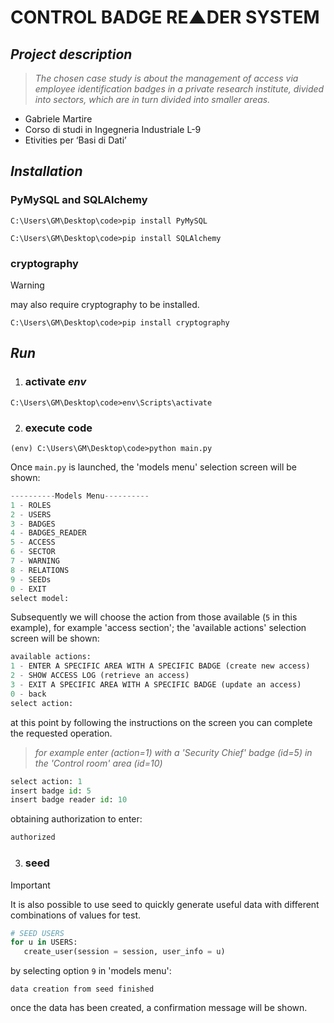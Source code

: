 
# CONTROL BADGE RE▲DER SYSTEM

## ***Project description***
> _The chosen case study is about the management of access via employee identification badges in a private research institute, divided into sectors, which are in turn divided into smaller areas._
+ Gabriele Martire
+ Corso di studi in Ingegneria Industriale L-9
+ Etivities per ‘Basi di Dati’

## ***Installation***
### PyMySQL and SQLAlchemy
```
C:\Users\GM\Desktop\code>pip install PyMySQL
```
```
C:\Users\GM\Desktop\code>pip install SQLAlchemy
```
### cryptography 
> [!WARNING]
> may also require cryptography to be installed.
```
C:\Users\GM\Desktop\code>pip install cryptography
```
## ***Run***
1) ### activate _env_
```
C:\Users\GM\Desktop\code>env\Scripts\activate
```
2) ### execute code
```
(env) C:\Users\GM\Desktop\code>python main.py
```
Once `main.py` is launched, the 'models menu' selection screen will be shown:
```python
----------Models Menu----------
1 - ROLES
2 - USERS
3 - BADGES
4 - BADGES_READER
5 - ACCESS
6 - SECTOR
7 - WARNING
8 - RELATIONS
9 - SEEDs
0 - EXIT
select model:
```
Subsequently we will choose the action from those available (`5` in this example), for example 'access section';
the 'available actions' selection screen will be shown:
```python
available actions:
1 - ENTER A SPECIFIC AREA WITH A SPECIFIC BADGE (create new access)
2 - SHOW ACCESS LOG (retrieve an access)
3 - EXIT A SPECIFIC AREA WITH A SPECIFIC BADGE (update an access)
0 - back
select action:
```
at this point by following the instructions on the screen you can complete the requested operation.
> _for example enter (action=1) with a 'Security Chief' badge (id=5) in the 'Control room' area (id=10)_
```python
select action: 1
insert badge id: 5
insert badge reader id: 10
```
obtaining authorization to enter:
```python
authorized
```
3) ### seed
> [!IMPORTANT]
> It is also possible to use seed to quickly generate useful data with different combinations of values for test.
```python
# SEED USERS
for u in USERS:
   create_user(session = session, user_info = u)
```
by selecting option `9` in 'models menu':
```
data creation from seed finished
```
once the data has been created, a confirmation message will be shown.
